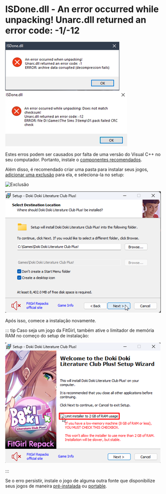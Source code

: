 # ISDone.dll - An error occurred while unpacking! Unarc.dll returned an error code: -1/-12

![Unarc.dll error code: -1](assets/errors/unarc-1.png)
![Unarc.dll error code: -12](assets/errors/unarc-12.png)

Estes erros podem ser causados por falta de uma versão do Visual C++ no seu computador. Portanto, instale o [componentes recomendados](common-redistributables.md).

Além disso, é recomendado criar uma pasta para instalar seus jogos, [adicionar uma exclusão](add-exclusion.md) para ela, e seleciona-la no setup:

![Exclusão](assets/errors/unarc-1-12-exclusão.png)

![Diretório de instalação](assets/errors/unarc-1-12-diretório-instalação.png)

Após isso, comece a instalação novamente.

::: tip Caso seja um jogo da FitGirl, também ative o limitador de memória RAM no começo do setup de instalação:

![Limitador de RAM](assets/errors/2gb-ram.png)

:::

Se o erro persistir, instale o jogo de alguma outra fonte que disponibilize seus jogos de maneira [pré-instalada](download-sources.html#pre-instalado) ou [portable](download-sources.html#portable).